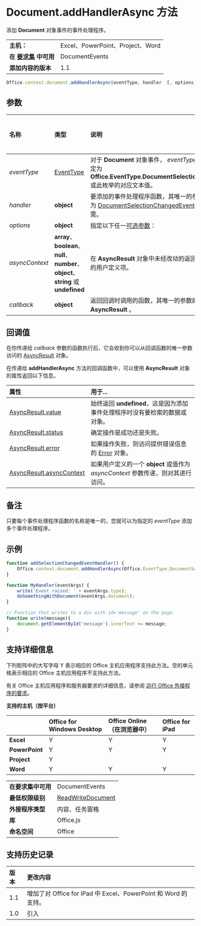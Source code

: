 
# <a name="document.addhandlerasync-method"></a>Document.addHandlerAsync 方法
添加 **Document** 对象事件的事件处理程序。

|||
|:-----|:-----|
|**主机：**|Excel、PowerPoint、Project、Word|
|**在 [要求集](../../docs/overview/specify-office-hosts-and-api-requirements.md) 中可用**|DocumentEvents|
|**添加内容的版本**|1.1|


```js
Office.context.document.addHandlerAsync(eventType, handler  [, options], callback);
```


## <a name="parameters"></a>参数



|**名称**|**类型**|**说明**|**支持说明**|
|:-----|:-----|:-----|:-----|
| _eventType_|[EventType](../../reference/shared/eventtype-enumeration.md)|对于 **Document** 对象事件， _eventType_ 参数可指定为 **Office.EventType.DocumentSelectionChanged** 或此枚举的对应文本值。||
| _handler_|**object**|要添加的事件处理程序函数，其唯一的参数的类型为 [DocumentSelectionChangedEventArgs](../../reference/shared/document.selectionchangedeventargs.md)。必需。||
| _options_|**object**|指定以下任一[可选参数](../../docs/develop/asynchronous-programming-in-office-add-ins.md#passing-optional-parameters-to-asynchronous-methods)：||
| _asyncContext_|**array**、**boolean**、**null**、**number**、**object**、**string** 或 **undefined**|在 **AsyncResult** 对象中未经改动的返回的任何类型的用户定义项。||
| _callback_|**object**|返回回调时调用的函数，其唯一的参数的类型为 **AsyncResult** 。||

## <a name="callback-value"></a>回调值

在你传递给 _callback_ 参数的函数执行后，它会收到你可以从回调函数的唯一参数访问的 [AsyncResult](../../reference/shared/asyncresult.md) 对象。

在传递给 **addHandlerAsync** 方法的回调函数中，可以使用 **AsyncResult** 对象的属性返回以下信息。



|**属性**|**用于...**|
|:-----|:-----|
|[AsyncResult.value](../../reference/shared/asyncresult.value.md)|始终返回 **undefined**，这是因为添加事件处理程序时没有要检索的数据或对象。|
|[AsyncResult.status](../../reference/shared/asyncresult.status.md)|确定操作是成功还是失败。|
|[AsyncResult.error](../../reference/shared/asyncresult.error.md)|如果操作失败，则访问提供错误信息的 [Error](../../reference/shared/error.md) 对象。|
|[AsyncResult.asyncContext](../../reference/shared/asyncresult.asynccontext.md)|如果用户定义的一个 **object** 或值作为 _asyncContext_ 参数传递，则对其进行访问。|

## <a name="remarks"></a>备注

只要每个事件处理程序函数的名称是唯一的，您就可以为指定的  _eventType_ 添加多个事件处理程序。


## <a name="example"></a>示例




```js
function addSelectionChangedEventHandler() {
    Office.context.document.addHandlerAsync(Office.EventType.DocumentSelectionChanged, MyHandler);
}

function MyHandler(eventArgs) {
    write('Event raised: ' + eventArgs.type);
    doSomethingWithDocument(eventArgs.document);
}

// Function that writes to a div with id='message' on the page.
function write(message){
    document.getElementById('message').innerText += message; 
}
```




## <a name="support-details"></a>支持详细信息


下列矩阵中的大写字母 Y 表示相应的 Office 主机应用程序支持此方法。空的单元格表示相应的 Office 主机应用程序不支持此方法。

有关 Office 主机应用程序和服务器要求的详细信息，请参阅 [运行 Office 外接程序的要求](../../docs/overview/requirements-for-running-office-add-ins.md)。


**支持的主机（按平台）**


||**Office for Windows Desktop**|**Office Online（在浏览器中）**|**Office for iPad**|
|:-----|:-----|:-----|:-----|
|**Excel**|Y|Y|Y|
|**PowerPoint**|Y|Y|Y|
|**Project**|Y|||
|**Word**|Y|Y|Y|

|||
|:-----|:-----|
|**在要求集中可用**|DocumentEvents|
|**最低权限级别**|[ReadWriteDocument](../../docs/develop/requesting-permissions-for-api-use-in-content-and-task-pane-add-ins.md)|
|**外接程序类型**|内容、任务窗格|
|**库**|Office.js|
|**命名空间**|Office|

## <a name="support-history"></a>支持历史记录



|**版本**|**更改内容**|
|:-----|:-----|
|1.1|增加了对 Office for iPad 中 Excel、PowerPoint 和 Word 的支持。|
|1.0|引入|
